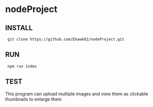# nodeProject

<h2>INSTALL</h2>
<code> git clone https://github.com/Ehawk82/nodeProject.git </code>

<h2>RUN</h2>
<code> npm run index </code>

<h2>TEST</h2>
<caption>This program can upload multiple images and view them as clickable thumbnails to enlarge them</caption>

